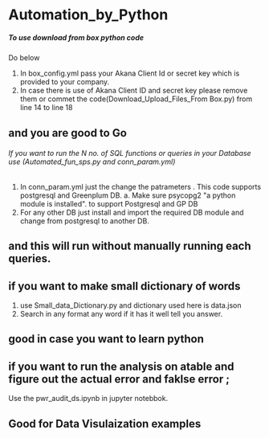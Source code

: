 # Automation_by_Python
##### To use download from box python code 
Do below
1. In box_config.yml pass your Akana Client Id or secret key which is provided to your company.
2. In case there is use of Akana Client ID and secret key please remove them or commet the code(Download_Upload_Files_From Box.py) from line 14 to line 18
## and you are good to Go

###### If you want to run the N no. of SQL functions or queries in your Database use (Automated_fun_sps.py and conn_param.yml)
1. In conn_param.yml just the change the patrameters . This code supports postgresql and Greenplum DB.
  a. Make sure psycopg2 "a python module is installed". to support Postgresql and GP DB 
2. For any other DB just install and import the required DB module and change from postgresql to another DB. 
## and this will run without manually running each queries.

## if you want to make small dictionary of words 

1. use Small_data_Dictionary.py and dictionary used here is data.json
2. Search in any format any word if it has it well tell you answer.

## good in case you want to learn python


## if you want to run the analysis on atable and figure out the actual error and faklse error ;

Use the pwr_audit_ds.ipynb in jupyter notebbok.

## Good for Data Visulaization examples
